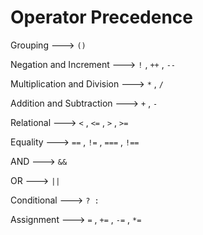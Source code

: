 # Operator Precedence


Grouping    --->    ` () `

Negation and Increment    --->    ` ! ` , ` ++ ` , ` -- `

Multiplication and Division    --->    ` * ` , ` / `

Addition and Subtraction    --->    ` + ` , ` - `

Relational    --->    ` < ` , ` <= ` , ` > ` , ` >= `

Equality    --->    ` == ` , ` != ` , ` === ` , ` !== `

AND    --->    ` && `

OR    --->    ` || `

Conditional    --->    ` ? : `

Assignment    --->    ` = ` , ` += ` , ` -= ` , ` *= `